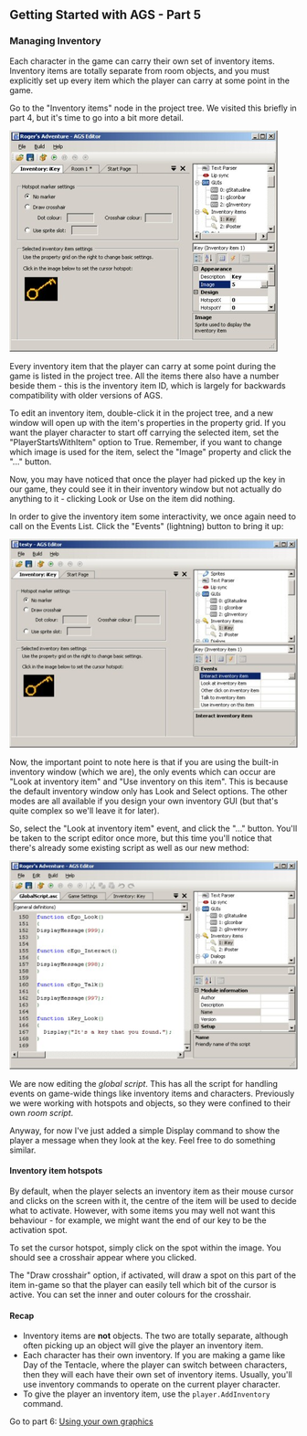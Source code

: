 ## Getting Started with AGS - Part 5

### Managing Inventory

Each character in the game can carry their own set of inventory items.
Inventory items are totally separate from room objects, and you must
explicitly set up every item which the player can carry at some point in
the game.

Go to the "Inventory items" node in the project tree. We visited this
briefly in part 4, but it's time to go into a bit more detail.

![The inventory editor, another look](images/intro4_3.jpg)

Every inventory item that the player can carry at some point during the
game is listed in the project tree. All the items there also have a
number beside them - this is the inventory item ID, which is largely for
backwards compatibility with older versions of AGS.

To edit an inventory item, double-click it in the project tree, and a
new window will open up with the item's properties in the property grid.
If you want the player character to start off carrying the selected
item, set the "PlayerStartsWithItem" option to True. Remember, if you
want to change which image is used for the item, select the "Image"
property and click the "..." button.

Now, you may have noticed that once the player had picked up the key in
our game, they could see it in their inventory window but not actually
do anything to it - clicking Look or Use on the item did nothing.

In order to give the inventory item some interactivity, we once again
need to call on the Events List. Click the "Events" (lightning) button
to bring it up:

![The events list... this time for inventory](images/intro5_1.jpg)

Now, the important point to note here is that if you are using the
built-in inventory window (which we are), the only events which can
occur are "Look at inventory item" and "Use inventory on this item".
This is because the default inventory window only has Look and Select
options. The other modes are all available if you design your own
inventory GUI (but that's quite complex so we'll leave it for later).

So, select the "Look at inventory item" event, and click the "..."
button. You'll be taken to the script editor once more, but this time
you'll notice that there's already some existing script as well as our
new method:

![Script for looking at the key](images/intro5_2.jpg)

We are now editing the *global script*. This has all the script for
handling events on game-wide things like inventory items and characters.
Previously we were working with hotspots and objects, so they were
confined to their own *room script*.

Anyway, for now I've just added a simple Display command to show the
player a message when they look at the key. Feel free to do something
similar.

#### Inventory item hotspots

By default, when the player selects an inventory item as their mouse
cursor and clicks on the screen with it, the centre of the item will be
used to decide what to activate. However, with some items you may well
not want this behaviour - for example, we might want the end of our key
to be the activation spot.

To set the cursor hotspot, simply click on the spot within the image.
You should see a crosshair appear where you clicked.

The "Draw crosshair" option, if activated, will draw a spot on this part
of the item in-game so that the player can easily tell which bit of the
cursor is active. You can set the inner and outer colours for the
crosshair.

#### Recap

-   Inventory items are **not** objects. The two are totally separate,
    although often picking up an object will give the player an
    inventory item.
-   Each character has their own inventory. If you are making a game
    like Day of the Tentacle, where the player can switch between
    characters, then they will each have their own set of inventory
    items. Usually, you'll use inventory commands to operate on the
    current player character.
-   To give the player an inventory item, use the
    `player.AddInventory` command.

Go to part 6: [Using your own graphics](acintro6)
